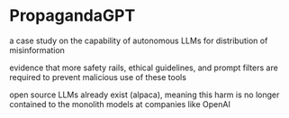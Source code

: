 # PropagandaGPT
a case study on the capability of autonomous LLMs for distribution of misinformation



evidence that more safety rails, ethical guidelines, and prompt filters are required to prevent malicious use of these tools

open source LLMs already exist (alpaca), meaning this harm is no longer contained to the monolith models at companies like OpenAI